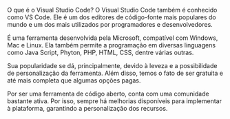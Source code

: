 O que é o Visual Studio Code? 
O Visual Studio Code também é conhecido como VS Code. Ele é um dos editores de código-fonte mais populares do mundo e um dos mais utilizados por programadores e desenvolvedores.

É uma ferramenta desenvolvida pela Microsoft, compatível com Windows, Mac e Linux. Ela também permite a programação em diversas linguagens como Java Script, Phyton, PHP, HTML, CSS, dentre várias outras.

Sua popularidade se dá, principalmente, devido à leveza e a possibilidade de personalização da ferramenta. Além disso, temos o fato de ser gratuita e até mais completa que algumas opções pagas.

Por ser uma ferramenta de código aberto, conta com uma comunidade bastante ativa. Por isso, sempre há melhorias disponíveis para implementar à plataforma, garantindo a personalização dos recursos.  
